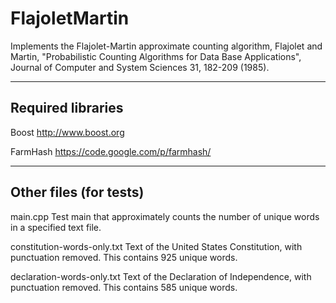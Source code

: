 # FlajoletMartin
Implements the Flajolet-Martin approximate counting algorithm,
Flajolet and Martin, "Probabilistic Counting Algorithms for Data Base Applications",
Journal of Computer and System Sciences 31, 182-209 (1985).

------------------
Required libraries
------------------
Boost
http://www.boost.org

FarmHash
https://code.google.com/p/farmhash/

-----------
Other files (for tests)
-----------
main.cpp
Test main that approximately counts the number of unique words in a specified text file.

constitution-words-only.txt
Text of the United States Constitution, with punctuation removed. This contains 925 unique words.

declaration-words-only.txt
Text of the Declaration of Independence, with punctuation removed. This contains 585 unique words.
